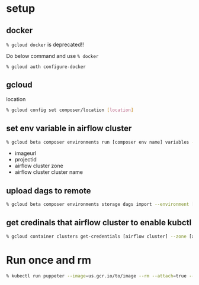 # setup

## docker

`% gcloud docker` is deprecated!!

Do below command and use `% docker`

`% gcloud auth configure-docker`

## gcloud

location

```sh
% gcloud config set composer/location [location]
```

## set env variable in airflow cluster

```sh
% gcloud beta composer environments run [composer env name] variables -- --set [key] [val]
```

- imageurl
- projectid
- airflow cluster zone
- airflow cluster cluster name

## upload dags to remote

```sh
% gcloud beta composer environments storage dags import --environment [env name] --source [to/dags/path]
```

## get credinals that airflow cluster to enable kubctl

```sh
% gcloud container clusters get-credentials [airflow cluster] --zone [airflow cluster zone]
```

# Run once and rm

```sh
% kubectl run puppeter --image=us.gcr.io/to/image --rm --attach=true --command -- npm start
```